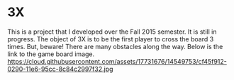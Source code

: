 # 3X
This is a project that I developed over the Fall 2015 semester.
It is still in progress.
The object of 3X is to be the first player to cross the board 3 times. But, beware! There are many obstacles along the way.
Below is the link to the game board image.
https://cloud.githubusercontent.com/assets/17731676/14549753/cf45f912-0290-11e6-95cc-8c84c2997f32.jpg

